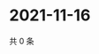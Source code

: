 # 2021-11-16

共 0 条

<!-- BEGIN WEIBO -->
<!-- 最后更新时间 Tue Nov 16 2021 01:20:38 GMT+0800 (China Standard Time) -->

<!-- END WEIBO -->
